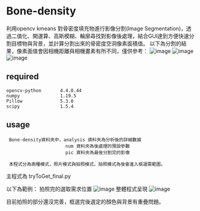 # Bone-density
利用opencv kmeans 對骨密度填充物進行影像分割(Image Segmentation)，透過二值化、開運算、高斯模糊、輪廓尋找對影像後處理，結合GUI達到方便快速分割目標物與背景，並計算分割出來的骨密度空洞像素面積值。
以下為分割的結果，像素面值會因相機距離與相機畫素有所不同，僅供參考：
![image](https://user-images.githubusercontent.com/82528634/134306212-a592938f-93ce-4a98-8e9b-1d5de606c707.png)
![image](https://user-images.githubusercontent.com/82528634/134306249-8b1c38d5-8d99-4209-ad66-085468c67cf6.png)
![image](https://user-images.githubusercontent.com/82528634/134306257-f7c01ff4-6cf1-4c19-9a3b-f86184711435.png)



required
---------------------------------------------------------------------
    opencv-python       4.4.0.44
    numpy               1.19.5
    Pillow              5.3.0
    scipy               1.5.4
    
    
usage
--------------------------------------------------------
     Bone-density資料夾中，analysis 資料夾為分析後的詳細數據
                          num 資料夾為後處理的預設參數
                          pic 資料夾為最後分割完的影像
                          
     本程式分為兩種模式，照片模式與拍照模式，拍照模式為後會進入框選需範圍。

主程式為 tryToGet_final.py

以下為範例：
拍照完的選取需求位置
![image](https://user-images.githubusercontent.com/82528634/134316046-2f470e1a-0046-4e5b-bc80-1acfdd31ff33.png)
整體程式呈現
![image](https://user-images.githubusercontent.com/82528634/134316025-728c5954-a1f6-47c5-be28-ee7f64a75772.png)
     

目前拍照的部分還沒完善，框選完後選定的顏色與背景有重疊問題。
     




